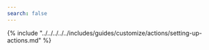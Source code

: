 ```yaml
---
search: false
---
```


{% include "../../../../../includes/guides/customize/actions/setting-up-actions.md" %}